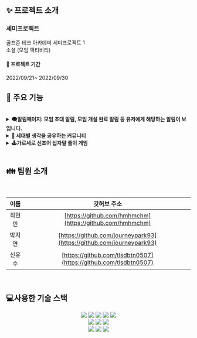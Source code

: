 ## ✨ 프로젝트 소개
 ### 세미프로젝트 <br>
 골프존 테크 아카데미 세미프로젝트 1
 <br>
 소셜 (모임 액티비티)
<br>
#### 📆 프로젝트 기간 <br>

2022/09/21~ 2022/09/30

## 🔧 주요 기능
<br>

<details> 
  <summary><strong> 🗨️알림페이지: 모임 초대 알림, 모임 개설 완료 알림 등 유저에게 해당하는 알림이 보입니다.</strong></summary>
  <br/>
  <ul>
    <li>단어나 고민 상담 후 실시간으로 게시글, 댓글 외에도 실시간으로 빠른 소통이 가능한 창구입니다.</li>
    <li>여러 유저가 함께 대화할 수 있도록 메인 페이지에 다대다 채팅 기능을 구현했습니다.</li>
   <img src="https://i.ibb.co/r4c2p5R/Kakao-Talk-Photo-2022-10-06-16-35-02-1.png" alt="Kakao-Talk-Photo-2022-10-06-16-35-02-1" width="230px">
    
  </ul>
</details>

<details> 
  <summary><strong>👫 세대별 생각을 공유하는 커뮤니티</strong></summary>
  <br/>
  <ul>
    <li>요즘 유행하는 신조어나 세대별로 각자가 겪고 있는 고민을 공유하는 커뮤니티 입니다.</li>
    <li>사전장은 단어를 등록, 스크랩(마이페이지에서 조회가능)할 수 있으며, 누구나 수정가능하게 해 새로운 정보를 업데이트할 수 있습니다.</li>
    <li>고민장은 다양한 세대에서 겪을 수 있는 고민을 공유하며 서로 조언하고 해결방안을 찾을 수 있는 고민 해결의 장입니다.</li>
    <br>
    <li>🔎사전장</li>
    <img src="https://img1.daumcdn.net/thumb/R1280x0/?scode=mtistory2&fname=https%3A%2F%2Fblog.kakaocdn.net%2Fdn%2FPpdcS%2FbtrDnkHNAya%2FfBPyWypz382bJSPn2KcHK1%2Fimg.png" width="600">
    <img src="https://img1.daumcdn.net/thumb/R1280x0/?scode=mtistory2&fname=https%3A%2F%2Fblog.kakaocdn.net%2Fdn%2FZHAIU%2FbtrDxpuu7k0%2FjPzpIVNpwDZFB1KTLtrick%2Fimg.png" width="220">
    <li>💜마이페이지: 스크랩기능, 등재 단어보기</li>
    <img src="https://img1.daumcdn.net/thumb/R1280x0/?scode=mtistory2&fname=https%3A%2F%2Fblog.kakaocdn.net%2Fdn%2Fbhf5wM%2FbtrDwQeNpbn%2FumbBqQb3Aum9DPuMtwIKnK%2Fimg.png" width="400">
    <img src="https://img1.daumcdn.net/thumb/R1280x0/?scode=mtistory2&fname=https%3A%2F%2Fblog.kakaocdn.net%2Fdn%2FbMUf6c%2FbtrDy10NwwQ%2FmmW0gcVyQojTnj5sVKzsn1%2Fimg.png" width="450">
    <li>🤦‍♀️고민장</li>
    <img src="https://img1.daumcdn.net/thumb/R1280x0/?scode=mtistory2&fname=https%3A%2F%2Fblog.kakaocdn.net%2Fdn%2FxvnFT%2FbtrDvMwXVgc%2FVlPKZpGJRiyayUS2YhiS31%2Fimg.png" width="700">
    <img src="https://img1.daumcdn.net/thumb/R1280x0/?scode=mtistory2&fname=https%3A%2F%2Fblog.kakaocdn.net%2Fdn%2FbCvflO%2FbtrDrPnGMjI%2Fsk29MnuSud80KaPhgkVgp0%2Fimg.png" width="220">
  </ul>
</details>

<details> 
  <summary><strong>🕹️가로세로 신조어 십자말 풀이 게임</strong></summary>
  <br/>
  <ul>
    <li>단조로울 수 있는 세대별 단어 등록과 검색 기능 외에 재미 요소를 더한 십자말 풀이 게임을 구현했습니다.</li>
    <li>등재되어있는 다양한 단어를 활용해 매번 랜덤으로 만들어지는 게임입니다.</li>
    <img src="https://img1.daumcdn.net/thumb/R1280x0/?scode=mtistory2&fname=https%3A%2F%2Fblog.kakaocdn.net%2Fdn%2FsAMZp%2FbtrDy1TWRyO%2Fy0ddlC8V0ZFw85FBrPsdA1%2Fimg.png" width="700">
  </ul>
</details>

<br>

## 👪 팀원 소개
<br>

| 이름     | 깃허브 주소                                                | 
|:--------:|:----------------------------------------------------------:|
| 최현민   | [https://github.com/hmhmchm](https://github.com/hmhmchm)                   |
| 박지연   | [https://github.com/journeypark93](https://github.com/journeypark93)                       |
| 신유수   | [https://github.com/tlsdbtn0507](https://github.com/tlsdbtn0507)                       |
<br>

## 💻사용한 기술 스택
<p align="center">
<img src="https://img.shields.io/badge/-Java-007396?style=flat&logo=Java">
 <img src="https://img.shields.io/badge/-Spring-000000?style=flat&logo=Spring">
 <img src="https://img.shields.io/badge/-Springboot-000000?style=flat&logo=Springboot">
 <img src="https://img.shields.io/badge/MySQL-4479A1?style=for-the-badge&logo=MySQL&logoColor=white">
 <img src="https://img.shields.io/badge/Redis-DC382D?style=for-the-badge&logo=Redis&logoColor=white">
 </br>
 <img src="https://img.shields.io/badge/Amazon S3-569A31?style=for-the-badge&logo=Amazon S3&logoColor=white">
 <img src="https://img.shields.io/badge/Amazon EC2-569A31?style=for-the-badge&logo=Amazon EC2&logoColor=white">
 <img src="https://img.shields.io/badge/SSL-721412?style=for-the-badge&logo=SSL&logoColor=white">
 </br>
 <img src="https://img.shields.io/badge/Jenkins-D24939?style=for-the-badge&logo=Jenkins&logoColor=white">
 <img src="https://img.shields.io/badge/Socket.js-010101?style=for-the-badge&logo=Socket.js&logoColor=white">
 <img src="https://img.shields.io/badge/Docker-2496ED?style=for-the-badge&logo=Docker&logoColor=white">
 

</br>
</p>
<br>
<br>
